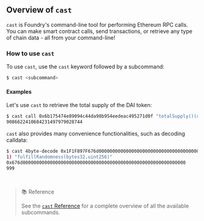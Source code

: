 ## Overview of `cast`

`cast` is Foundry's command-line tool for performing Ethereum RPC calls. You can make smart contract calls, send transactions, or retrieve any type of chain data - all from your command-line!

### How to use `cast`

To use `cast`, use the `cast` keyword followed by a subcommand:
```bash
$ cast <subcommand>
```

#### Examples

Let's use `cast` to retrieve the total supply of the DAI token:
```bash
$ cast call 0x6b175474e89094c44da98b954eedeac495271d0f "totalSupply()(uint256)" --rpc-url <your_rpc_url>
9086622410684231497979028744
```
`cast` also provides many convenience functionalities, such as decoding calldata:
```bash
$ cast 4byte-decode 0x1F1F897F676d00000000000000000000000000000000000000000000000000000000000000000000000000000000000000000000000000000000000000000000000003e7
1) "fulfillRandomness(bytes32,uint256)"
0x676d000000000000000000000000000000000000000000000000000000000000
999
```
<br>

> 📚 Reference
> 
> See the [`cast` Reference](../reference/cast.md) for a complete overview of all the available subcommands.